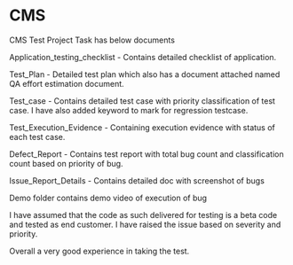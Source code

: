 # CMS
CMS Test Project
Task has below documents

Application_testing_checklist - Contains detailed checklist of application.

Test_Plan - Detailed test plan which also has a document attached named QA effort estimation document.

Test_case - Contains detailed test case with priority classification of test case. 
	I have also added keyword to mark for regression testcase.
	
Test_Execution_Evidence - Containing execution evidence with status of each test case.

Defect_Report - Contains test report with total bug count and classification count based on priority of bug.

Issue_Report_Details - Contains detailed doc with screenshot of bugs

Demo folder contains demo video of execution of bug


I have assumed that the code as such delivered for testing is a beta code and tested as end customer. I have raised the issue based on 
severity and priority.

Overall a very good experience in taking the test.
